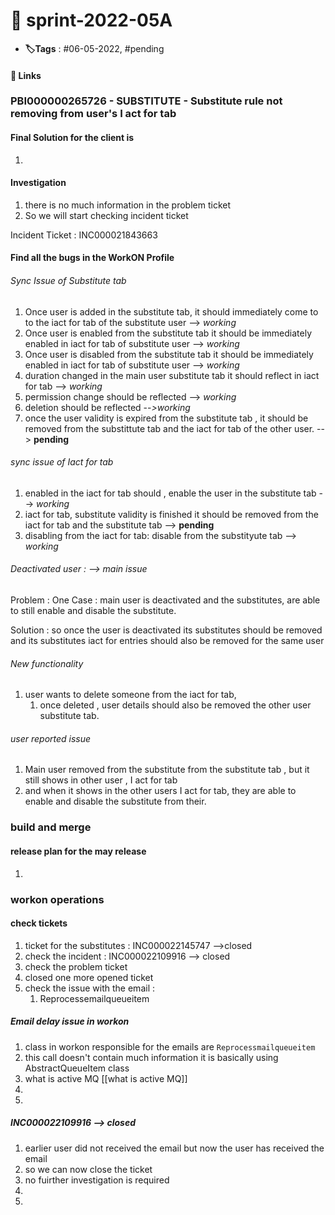 # 📑 sprint-2022-05A

- **🏷️Tags** : #06-05-2022,  #pending

#### 🔗 Links


### PBI000000265726 - SUBSTITUTE - Substitute rule not removing from user's I act for tab
#### Final Solution for the client is 
1. 
#### Investigation
1. there is no much information in the problem ticket 
2. So we will start checking incident ticket

Incident Ticket : INC000021843663

#### Find all the bugs in the WorkON Profile 

###### Sync Issue of Substitute tab
1. Once user is added in the substitute tab, it should immediately come to to the iact for tab of the substitute user --> *working*
2. Once user is enabled from the substitute tab it should be immediately enabled in iact for tab of substitute user --> *working*
3. Once user is disabled from the substitute tab it should be immediately enabled in iact for tab of substitute user --> *working*
4. duration changed in the main user substitute tab it should reflect in iact for tab --> *working*
5. permission change should be reflected --> *working*
6. deletion should be reflected --*>working*
7. once the user validity is expired from the substitute tab , it should be removed from the substittute tab and the iact for tab of the other user. --> **pending**
 
###### sync issue of Iact for tab
1. enabled in the iact for tab should , enable the user in the substitute tab --> *working*
2. iact for tab, substitute validity is finished it should be removed from the iact for tab and the substitute tab --> **pending**
3. disabling from the iact for tab: disable from the substityute tab --> *working*


###### Deactivated user : --> main issue 
Problem : One Case : main user is deactivated and the substitutes, are able to still enable and disable the substitute.

Solution : so once the user is deactivated its substitutes should be removed and its substitutes iact for entries should also be removed for the same user 

###### New functionality
1. user wants to delete someone from the iact for tab, 
	1. once deleted , user details should also be removed the other user substitute tab.


######  user reported issue
1. Main user  removed from the substitute from the substitute tab , but it still shows in other user , I act for tab
2. and when it shows in the other users I act for tab, they are able to enable and disable the substitute from their.







### build and merge
#### release plan for the may release
1. 
### workon operations
#### check tickets 
1. ticket for the substitutes : INC000022145747 -->closed
2. check the incident : INC000022109916  --> closed
3. check the problem ticket 
4. closed one more opened ticket
5. check the issue with the email  : 
	1. Reprocessemailqueueitem







##### Email delay issue in workon
1. class in workon responsible for the emails are `Reprocessmailqueueitem`
2.  this call doesn't contain much information it is basically using AbstractQueueItem class 
3. what is active MQ [[what is active MQ]]
4. 
5. 



##### INC000022109916 --> closed
1. earlier user did not received the email but now the user has received the email
2. so we can now close the ticket 
3. no fuirther investigation is required
4. 
5. 


